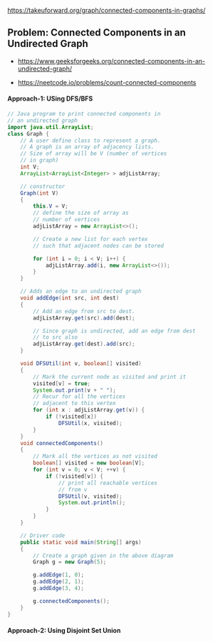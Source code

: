 https://takeuforward.org/graph/connected-components-in-graphs/

## Problem: Connected Components in an Undirected Graph

- https://www.geeksforgeeks.org/connected-components-in-an-undirected-graph/

- https://neetcode.io/problems/count-connected-components

#### Approach-1: USing DFS/BFS

```java
// Java program to print connected components in
// an undirected graph
import java.util.ArrayList;
class Graph {
	// A user define class to represent a graph.
	// A graph is an array of adjacency lists.
	// Size of array will be V (number of vertices
	// in graph)
	int V;
	ArrayList<ArrayList<Integer> > adjListArray;

	// constructor
	Graph(int V)
	{
		this.V = V;
		// define the size of array as
		// number of vertices
		adjListArray = new ArrayList<>();

		// Create a new list for each vertex
		// such that adjacent nodes can be stored

		for (int i = 0; i < V; i++) {
			adjListArray.add(i, new ArrayList<>());
		}
	}

	// Adds an edge to an undirected graph
	void addEdge(int src, int dest)
	{
		// Add an edge from src to dest.
		adjListArray.get(src).add(dest);

		// Since graph is undirected, add an edge from dest
		// to src also
		adjListArray.get(dest).add(src);
	}

	void DFSUtil(int v, boolean[] visited)
	{
		// Mark the current node as visited and print it
		visited[v] = true;
		System.out.print(v + " ");
		// Recur for all the vertices
		// adjacent to this vertex
		for (int x : adjListArray.get(v)) {
			if (!visited[x])
				DFSUtil(x, visited);
		}
	}
	void connectedComponents()
	{
		// Mark all the vertices as not visited
		boolean[] visited = new boolean[V];
		for (int v = 0; v < V; ++v) {
			if (!visited[v]) {
				// print all reachable vertices
				// from v
				DFSUtil(v, visited);
				System.out.println();
			}
		}
	}

	// Driver code
	public static void main(String[] args)
	{
		// Create a graph given in the above diagram
		Graph g = new Graph(5);

		g.addEdge(1, 0);
		g.addEdge(2, 1);
		g.addEdge(3, 4);

		g.connectedComponents();
	}
}
```

#### Approach-2: Using Disjoint Set Union

```java

```